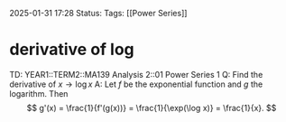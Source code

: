 2025-01-31 17:28
Status: 
Tags: [[Power Series]]
# derivative of log

TD: YEAR1::TERM2::MA139 Analysis 2::01 Power Series 1
Q: Find the derivative of $x \to \log x$
A: Let $f$ be the exponential function and $g$ the logarithm. Then$$ g'(x) = \frac{1}{f'(g(x))} = \frac{1}{\exp(\log x)} = \frac{1}{x}. $$
<!--ID: 1738344718159-->


